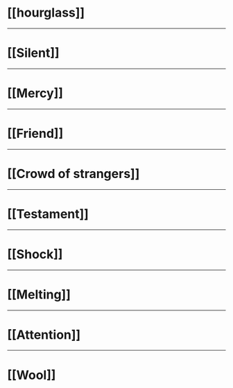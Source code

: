 # [[hourglass]]

---
# [[Silent]]

---
# [[Mercy]]

---
# [[Friend]]

---
# [[Crowd of strangers]]

---
# [[Testament]]

---
# [[Shock]]

---
# [[Melting]]

---
# [[Attention]]

---
# [[Wool]]